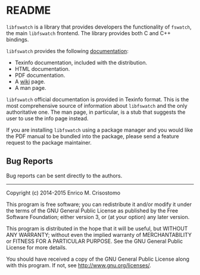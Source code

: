 README
======

`libfswatch` is a library that provides developers the functionality of
`fswatch`, the main `libfswatch` frontend.  The library provides both C and C++
bindings.

`libfswatch` provides the following [documentation]:

  * Texinfo documentation, included with the distribution.
  * HTML documentation.
  * PDF documentation.
  * A [wiki] page.
  * A man page.

`libfswatch` official documentation is provided in Texinfo format.  This is the
most comprehensive source of information about `libfswatch` and the only
authoritative one.  The man page, in particular, is a stub that suggests the
user to use the info page instead.

If you are installing `libfswatch` using a package manager and you would like
the PDF manual to be bundled into the package, please send a feature request to
the package maintainer.

[documentation]: http://emcrisostomo.github.io/fswatch/doc
[wiki]: https://github.com/emcrisostomo/fswatch/wiki

Bug Reports
-----------

Bug reports can be sent directly to the authors.

-----

Copyright (c) 2014-2015 Enrico M. Crisostomo

This program is free software; you can redistribute it and/or modify it under
the terms of the GNU General Public License as published by the Free Software
Foundation; either version 3, or (at your option) any later version.

This program is distributed in the hope that it will be useful, but WITHOUT ANY
WARRANTY; without even the implied warranty of MERCHANTABILITY or FITNESS FOR A
PARTICULAR PURPOSE.  See the GNU General Public License for more details.

You should have received a copy of the GNU General Public License along with
this program.  If not, see <http://www.gnu.org/licenses/>.
